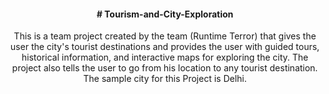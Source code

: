 
<div align="center">
	<a href="https://github.com/Hardik-Aswal/Tourism-and-City-Exploration"></a>
	<h4># Tourism-and-City-Exploration</h4>
<p>This is a team project created by the team (Runtime Terror) that gives the user the city's tourist destinations and provides the user with guided tours, historical information, and interactive maps for exploring the city. The project also tells the user to go from his location to any tourist destination. The sample city for this Project is Delhi.</p>
</div>


